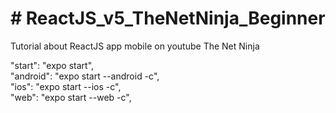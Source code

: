 <h1># ReactJS_v5_TheNetNinja_Beginner</h1>
Tutorial about ReactJS app mobile on youtube The Net Ninja 

"start": "expo start",   
"android": "expo start --android -c",  
"ios": "expo start --ios -c",  
"web": "expo start --web -c",  
  
